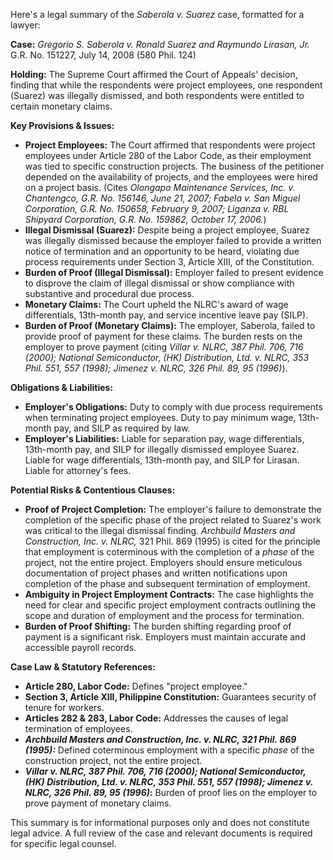 Here's a legal summary of the *Saberola v. Suarez* case, formatted for a lawyer:

**Case:** *Gregorio S. Saberola v. Ronald Suarez and Raymundo Lirasan, Jr.* G.R. No. 151227, July 14, 2008 (580 Phil. 124)

**Holding:** The Supreme Court affirmed the Court of Appeals' decision, finding that while the respondents were project employees, one respondent (Suarez) was illegally dismissed, and both respondents were entitled to certain monetary claims.

**Key Provisions & Issues:**

*   **Project Employees:** The Court affirmed that respondents were project employees under Article 280 of the Labor Code, as their employment was tied to specific construction projects. The business of the petitioner depended on the availability of projects, and the employees were hired on a project basis. (Cites *Olongapo Maintenance Services, Inc. v. Chantengco, G.R. No. 156146, June 21, 2007; Fabela v. San Miguel Corporation, G.R. No. 150658, February 9, 2007; Liganza v. RBL Shipyard Corporation, G.R. No. 159862, October 17, 2006.*)
*   **Illegal Dismissal (Suarez):** Despite being a project employee, Suarez was illegally dismissed because the employer failed to provide a written notice of termination and an opportunity to be heard, violating due process requirements under Section 3, Article XIII, of the Constitution.
*   **Burden of Proof (Illegal Dismissal):** Employer failed to present evidence to disprove the claim of illegal dismissal or show compliance with substantive and procedural due process.
*   **Monetary Claims:**  The Court upheld the NLRC's award of wage differentials, 13th-month pay, and service incentive leave pay (SILP).
*   **Burden of Proof (Monetary Claims):** The employer, Saberola, failed to provide proof of payment for these claims. The burden rests on the employer to prove payment (citing *Villar v. NLRC, 387 Phil. 706, 716 (2000); National Semiconductor, (HK) Distribution, Ltd. v. NLRC, 353 Phil. 551, 557 (1998); Jimenez v. NLRC, 326 Phil. 89, 95 (1996)*).

**Obligations & Liabilities:**

*   **Employer's Obligations:** Duty to comply with due process requirements when terminating project employees. Duty to pay minimum wage, 13th-month pay, and SILP as required by law.
*   **Employer's Liabilities:** Liable for separation pay, wage differentials, 13th-month pay, and SILP for illegally dismissed employee Suarez. Liable for wage differentials, 13th-month pay, and SILP for Lirasan. Liable for attorney's fees.

**Potential Risks & Contentious Clauses:**

*   **Proof of Project Completion:** The employer's failure to demonstrate the completion of the specific phase of the project related to Suarez's work was critical to the illegal dismissal finding. *Archbuild Masters and Construction, Inc. v. NLRC,* 321 Phil. 869 (1995) is cited for the principle that employment is coterminous with the completion of a *phase* of the project, not the entire project. Employers should ensure meticulous documentation of project phases and written notifications upon completion of the phase and subsequent termination of employment.
*   **Ambiguity in Project Employment Contracts:** The case highlights the need for clear and specific project employment contracts outlining the scope and duration of employment and the process for termination.
*   **Burden of Proof Shifting:** The burden shifting regarding proof of payment is a significant risk. Employers must maintain accurate and accessible payroll records.

**Case Law & Statutory References:**

*   **Article 280, Labor Code:** Defines "project employee."
*   **Section 3, Article XIII, Philippine Constitution:** Guarantees security of tenure for workers.
*   **Articles 282 & 283, Labor Code:** Addresses the causes of legal termination of employees.
*   ***Archbuild Masters and Construction, Inc. v. NLRC, 321 Phil. 869 (1995):*** Defined coterminous employment with a specific *phase* of the construction project, not the entire project.
*   ***Villar v. NLRC, 387 Phil. 706, 716 (2000); National Semiconductor, (HK) Distribution, Ltd. v. NLRC, 353 Phil. 551, 557 (1998); Jimenez v. NLRC, 326 Phil. 89, 95 (1996)*:** Burden of proof lies on the employer to prove payment of monetary claims.

This summary is for informational purposes only and does not constitute legal advice. A full review of the case and relevant documents is required for specific legal counsel.
